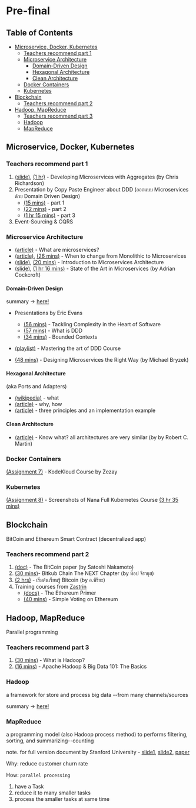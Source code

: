 # Pre-final <!-- omit in toc -->

## Table of Contents <!-- omit in toc -->

- [Microservice, Docker, Kubernetes](#microservice-docker-kubernetes)
  - [Teachers recommend part 1](#teachers-recommend-part-1)
  - [Microservice Architecture](#microservice-architecture)
    - [Domain-Driven Design](#domain-driven-design)
    - [Hexagonal Architecture](#hexagonal-architecture)
    - [Clean Architecture](#clean-architecture)
  - [Docker Containers](#docker-containers)
  - [Kubernetes](#kubernetes)
- [Blockchain](#blockchain)
  - [Teachers recommend part 2](#teachers-recommend-part-2)
- [Hadoop, MapReduce](#hadoop-mapreduce)
  - [Teachers recommend part 3](#teachers-recommend-part-3)
  - [Hadoop](#hadoop)
  - [MapReduce](#mapreduce)

## Microservice, Docker, Kubernetes

### Teachers recommend part 1

1. [(slide)](final/3%20Developing%20Microservices%20with%20Aggregates.pdf), [(1 hr)](https://www.youtube.com/watch?v=7kX3fs0pWwc) - Developing Microservices with Aggregates (by Chris Richardson)
2. Presentation by Copy Paste Engineer about DDD (ออกแบบ Microservices ด้วย Domain Driven Design)
   - [(15 mins)](https://www.youtube.com/watch?v=bRTCWUtavBs) - part 1
   - [(22 mins)](https://www.youtube.com/watch?v=cOsGRjRBNRA) - part 2
   - [(1 hr 15 mins)](https://www.youtube.com/watch?v=EBjfiuJsYe4) - part 3
3. Event-Sourcing & CQRS

### Microservice Architecture

- [(article)](https://microservices.io/) - What are microservices?
- [(article)](https://martinfowler.com/articles/microservices.html), [(26 mins)](https://www.youtube.com/watch?v=wgdBVIX9ifA) - When to change from Monolithic to Microservices
- [(slide)](final/1%20Intro%20to%20Microservices%20Architecture.pdf), [(20 mins)](https://www.youtube.com/watch?v=gfWr2_H39N0) - Introduction to Microservices Architecture
- [(slide)](final/2%20State%20of%20the%20Art%20in%20Microservices.pdf), [(1 hr 16 mins)](https://www.youtube.com/watch?v=gfWr2_H39N0) - State of the Art in Microservices (by Adrian Cockcroft)

#### Domain-Driven Design

summary -> [here!](final/ddd.md)

- Presentations by Eric Evans

  - [(56 mins)](https://www.youtube.com/watch?v=dnUFEg68ESM) - Tackling Complexity in the Heart of Software
  - [(57 mins)](https://www.youtube.com/watch?v=pMuiVlnGqjk) - What is DDD
  - [(34 mins)](https://www.youtube.com/watch?v=am-HXycfalo) - Bounded Contexts

- [(playlist)](https://www.youtube.com/playlist?list=PLZBNtT95PIW3BPNYF5pYOi4MJjg_boXCG) - Mastering the art of DDD Course

- [(48 mins)](https://www.youtube.com/watch?v=j6ow-UemzBc) - Designing Microservices the Right Way (by Michael Bryzek)

#### Hexagonal Architecture

(aka Ports and Adapters)

- [(wikipedia)](<https://en.wikipedia.org/wiki/Hexagonal_architecture_(software)>) - what
- [(article)](https://alistair.cockburn.us/hexagonal-architecture/) - why, how
- [(article)](https://blog.octo.com/hexagonal-architecture-three-principles-and-an-implementation-example/) - three principles and an implementation example

#### Clean Architecture

- [(article)](https://blog.cleancoder.com/uncle-bob/2012/08/13/the-clean-architecture.html) - Know what? all architectures are very similar (by by Robert C. Martin)

### Docker Containers

[(Assignment 7)](final/docker.md) - KodeKloud Course by Zezay

### Kubernetes

[(Assignment 8)](Assignments/Assignment%208%20Kubernetes%20Lab.pdf) - Screenshots of Nana Full Kubernetes Course [(3 hr 35 mins)](https://youtube.com/watch?v=X48VuDVv0do)

## Blockchain

BitCoin and Ethereum Smart Contract (decentralized app)

<!-- ? slides from DeFi and Smart Contract course -->

### Teachers recommend part 2

1. [(doc)](https://bitcoin.org/bitcoin.pdf) - The BitCoin paper (by Satoshi Nakamoto)
2. [(30 mins)](https://www.youtube.com/watch?v=BuIm2AiS9F8)- Bitkub Chain The NEXT Chapter (by ท๊อป จิรายุส)
3. [(2 hrs)](https://www.youtube.com/watch?v=ABGxeReeMAE) - เริ่มต้นเรียนรู้ Bitcoin (by อ.พิริยะ)
4. Training courses from [Zastrin](https://www.zastrin.com)
   - [(docs)](https://www.zastrin.com/courses/ethereum-primer/lessons/1-1) - The Ethereum Primer
   - [(40 mins)](https://www.zastrin.com/courses/simple-voting-vid/lessons/1-1) - Simple Voting on Ethereum

## Hadoop, MapReduce

Parallel programming

### Teachers recommend part 3

1. [(30 mins)](https://www.youtube.com/watch?v=iANBytZ26MI) - What is Hadoop?
2. [(16 mins)](https://www.youtube.com/watch?v=AZovvBgRLIY) - Apache Hadoop & Big Data 101: The Basics

### Hadoop

a framework for store and process big data --from many channels/sources

summary -> [here!](final/hadoop.md#hadoop)

### MapReduce

a programming model (also Hadoop process method) to performs filtering, sorting, and summarizing--counting

note. for full version document by Stanford University - [slide1](https://drive.google.com/file/d/1fxRrt59MTnLhn7zvQZYxc3PGcMpx9R6o/view), [slide2](https://drive.google.com/file/d/1jR_cyLh9u9gTU3QtGMEQ0K9-bPJ8Cogb/view), [paper](https://drive.google.com/file/d/15Bd9V2gMIzZ8vXEDOjfmNG4vofdZ0M8l/view)

Why: reduce customer churn rate

How: `parallel processing`

1. have a Task
2. reduce it to many smaller tasks
3. process the smaller tasks at same time
